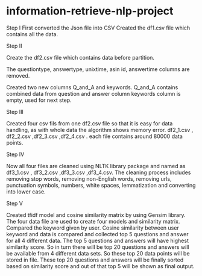 # information-retrieve-nlp-project
Step I
First converted the Json file into CSV
Created the df1.csv file which contains all the data.

Step II

Create the df2.csv file which contains data before partition. 

The questiontype, answertype, unixtime, asin id, answertime columns are removed.

Created two new columns Q_and_A and keywords. 
Q_and_A contains combined data from question and answer column
keywords column is empty, used for next step.

Step III

Created four csv fils from one df2.csv file so that it is easy for data handling, as with whole data the algorithm shows memory error. df2_1.csv , df2_2.csv ,df2_3.csv ,df2_4.csv . each file contains around 80000 data points.

Step IV

Now all four files are cleaned using NLTK library package and named as df3_1.csv , df3_2.csv ,df3_3.csv ,df3_4.csv.
The cleaning process includes removing stop words, removing non-English words, removing urls, punctuation symbols, numbers, white spaces, lemmatization and converting into lower case.

Step V

Created tfidf model and cosine similarity matrix by using Gensim library.
The four data file are used to create four models and similarity matrix. Compared the keyword given by user. Cosine similarity between user keyword and data is compared and collected top 5 questions and answer for all 4 different data. The top 5 questions and answers will have highest similarity score.
So in turn there will be top 20 questions and answers will be available from 4 different data sets. So these top 20 data points will be stored in file. These top 20 questions and answers will be finally sorted based on similarity score and out of that top 5 will be shown as final output.
  
            
